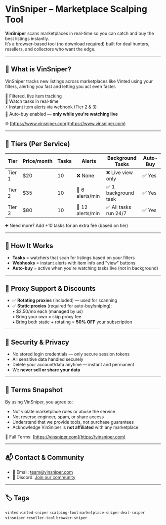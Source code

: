 # VinSniper – Marketplace Scalping Tool

**VinSniper** scans marketplaces in real-time so you can catch and buy the best listings instantly.  
It’s a browser-based tool (no download required) built for deal hunters, resellers, and collectors who want the edge.

---

## 🔫 What is VinSniper?

VinSniper tracks new listings across marketplaces like Vinted using your filters, alerting you fast and letting you act even faster.

🎯 Filtered, live item tracking  
👀 Watch tasks in real-time  
⚡️ Instant item alerts via webhook (Tier 2 & 3)  
🛒 Auto-buy enabled — **only while you're watching live**

🌐 [https://www.vinsniper.com](https://www.vinsniper.com)

---

## 💎 Tiers (Per Service)

| Tier     | Price/month | Tasks | Alerts           | Background Tasks       | Auto-Buy |
|----------|-------------|-------|------------------|------------------------|----------|
| Tier 1   | $20         | 10    | ❌ None           | ❌ Live view only       | ✅ Yes    |
| Tier 2   | $35         | 10    | 🔔 6 alerts/min   | ✅ 1 background task    | ✅ Yes    |
| Tier 3   | $80         | 10    | 🔔 12 alerts/min  | ✅ All tasks run 24/7   | ✅ Yes    |

➕ Need more? Add +10 tasks for an extra fee (based on tier)

---

## 🧠 How It Works

- **Tasks** = watchers that scan for listings based on your filters  
- **Webhooks** = instant alerts with item info and "view" buttons  
- **Auto-buy** = active when you're watching tasks live (not in background)

---

## 🔌 Proxy Support & Discounts

- ✅ **Rotating proxies** (included) — used for scanning  
- ✅ **Static proxies** (required for auto-buy/sniping):  
  • $2.50/mo each (managed by us)  
  • Bring your own = skip proxy fee  
  • Bring both static + rotating = **50% OFF** your subscription

---

## 🔐 Security & Privacy

- No stored login credentials — only secure session tokens
- All sensitive data handled securely
- Delete your account/data anytime — instant and permanent
- We **never sell or share your data**

---

## 📃 Terms Snapshot

By using VinSniper, you agree to:

- Not violate marketplace rules or abuse the service
- Not reverse engineer, spam, or share access
- Understand that we provide tools, not purchase guarantees
- Acknowledge VinSniper is **not affiliated** with any marketplace

📜 Full Terms: [https://vinsniper.com](https://vinsniper.com)

---

## 📬 Contact & Community

- 📧 Email: [team@vinsniper.com](mailto:team@vinsniper.com)  
- 💬 Discord: [Join our community](https://discord.gg/YVQfeuZ6Gy)

---

## 🏷️ Tags

`vinted` `vinted-sniper` `scalping-tool` `marketplace-sniper` `deal-sniper` `vinsniper` `reseller-tool` `browser-sniper`
